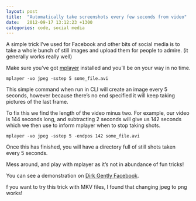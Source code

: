 ```yaml
---
layout: post
title:  "Automatically take screenshots every few seconds from video"
date:   2012-09-17 13:12:23 +1300
categories: code, social media
---
```

A simple trick I’ve used for Facebook and other bits of social media is to take a whole bunch of still images and upload them for people to admire. (it generally works really well)

Make sure you’ve got [mplayer](https://web.archive.org/web/20150327082835/http://www.mplayerhq.hu/design7/news.html) installed and you’ll be on your way in no time.

```
mplayer -vo jpeg -sstep 5 some_file.avi
```

This simple command when run in CLI will create an image every 5 seconds, however because there’s no end specified it will keep taking pictures of the last frame.

To fix this we find the length of the video minus two. For example, our video is 144 seconds long, and subtracting 2 seconds will give us 142 seconds which we then use to inform mplayer when to stop taking shots.

```
mplayer -vo jpeg -sstep 5 -endpos 142 some_file.avi
```



Once this has finished, you will have a directory full of still shots taken every 5 seconds.

Mess around, and play with mplayer as it’s not in abundance of fun tricks!

You can see a demonstration on [Dirk Gently Facebook](https://web.archive.org/web/20150327082835/http://www.facebook.com/DirkGentlyBBC/photos_stream).

f you want to try this trick with MKV files, I found that changing jpeg to png works!